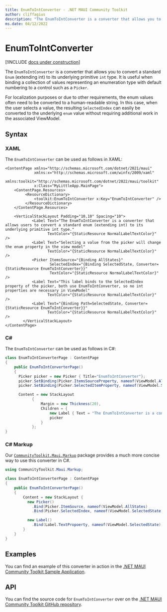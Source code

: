 ```yaml
---
title: EnumToIntConverter - .NET MAUI Community Toolkit
author: cliffagius
description: "The EnumToIntConverter is a converter that allows you to convert a standard Enum (extending int) to its underlying primitive int type."
ms.date: 04/12/2022
---
```


# EnumToIntConverter

[!INCLUDE [docs under construction](../includes/preview-note.md)]

The `EnumToIntConverter` is a converter that allows you to convert a standard `Enum` (extending int) to its underlying primitive `int` type. It is useful when binding a collection of values representing an enumeration type with default numbering to a control such as a `Picker`.

For localization purposes or due to other requirements, the enum values often need to be converted to a human-readable string. In this case, when the user selects a value, the resulting `SelectedIndex` can easily be converted to the underlying `enum` value without requiring additional work in the associated ViewModel.

## Syntax

### XAML

The `EnumToIntConverter` can be used as follows in XAML:

```xaml
<ContentPage xmlns="http://schemas.microsoft.com/dotnet/2021/maui"
             xmlns:x="http://schemas.microsoft.com/winfx/2009/xaml"
             xmlns:toolkit="http://schemas.microsoft.com/dotnet/2022/maui/toolkit"
             x:Class="MyLittleApp.MainPage">
    <ContentPage.Resources>
         <ResourceDictionary>
             <toolkit:EnumToIntConverter x:Key="EnumToIntConverter" />
         </ResourceDictionary>
    </ContentPage.Resources>

    <VerticalStackLayout Padding="10,10" Spacing="10">
            <Label Text="The EnumToIntConverter is a converter that allows users to convert a standard enum (extending int) to its underlying primitive int type." 
                   TextColor="{StaticResource NormalLabelTextColor}" />
            <Label Text="Selecting a value from the picker will change the enum property in the view model" 
                   TextColor="{StaticResource NormalLabelTextColor}" />
            <Picker ItemsSource="{Binding AllStates}" 
                    SelectedIndex="{Binding SelectedState, Converter={StaticResource EnumToIntConverter}}" 
                    TextColor="{StaticResource NormalLabelTextColor}" />
            <Label Text="This label binds to the SelectedIndex property of the picker, both use EnumToIntConverter, so no int properties are necessary in ViewModel"
                   TextColor="{StaticResource NormalLabelTextColor}" />
            <Label Text="{Binding Path=SelectedState, Converter={StaticResource EnumToIntConverter}}" 
                   TextColor="{StaticResource NormalLabelTextColor}" />
        </VerticalStackLayout>
</ContentPage>
```

### C#

The `EnumToIntConverter` can be used as follows in C#:

```csharp
class EnumToIntConverterPage : ContentPage
{
    public EnumToIntConverterPage()
    {
      Picker picker = new Picker { Title="EnumToIntConverter"};
      picker.SetBinding(Picker.ItemsSourceProperty, nameof(ViewModel.AllStates));
      picker.SetBinding(Picker.SelectedItemProperty, nameof(ViewModel.SelectedState));

      Content = new StackLayout
			{
				Margin = new Thickness(20),
				Children = {
					new Label { Text = "The EnumToIntConverter is a converter that allows users to convert a standard enum (extending int) to its underlying primitive int type.", FontAttributes = FontAttributes.Bold, HorizontalOptions = LayoutOptions.Center },
					picker
				}
			};
}
```

### C# Markup

Our [`CommunityToolkit.Maui.Markup`](../markup/markup.md) package provides a much more concise way to use this converter in C#.

```csharp
using CommunityToolkit.Maui.Markup;

class EnumToIntConverterPage : ContentPage
{
    public EnumToIntConverterPage()
    {
        Content = new StackLayout {
          new Picker()
            .Bind(Picker.ItemSource, nameof(ViewModel.AllStates)
            .Bind(Picker.SelectedIndex, nameof(ViewModel.SelectedState),

          new Label()
            .Bind(Label.TextPropoerty, nameof(ViewModel.SelectedState), converter: new EnumToIntConverter()),
        }
    }
}
```

## Examples

You can find an example of this converter in action in the [.NET MAUI Community Toolkit Sample Application](https://github.com/CommunityToolkit/Maui/blob/main/samples/CommunityToolkit.Maui.Sample/Pages/Converters/EnumToIntConverterPage.xaml).

## API

You can find the source code for `EnumToIntConverter` over on the [.NET MAUI Community Toolkit GitHub repository](https://github.com/CommunityToolkit/Maui/blob/main/src/CommunityToolkit.Maui/Converters/EnumToIntConverter.shared.cs).
